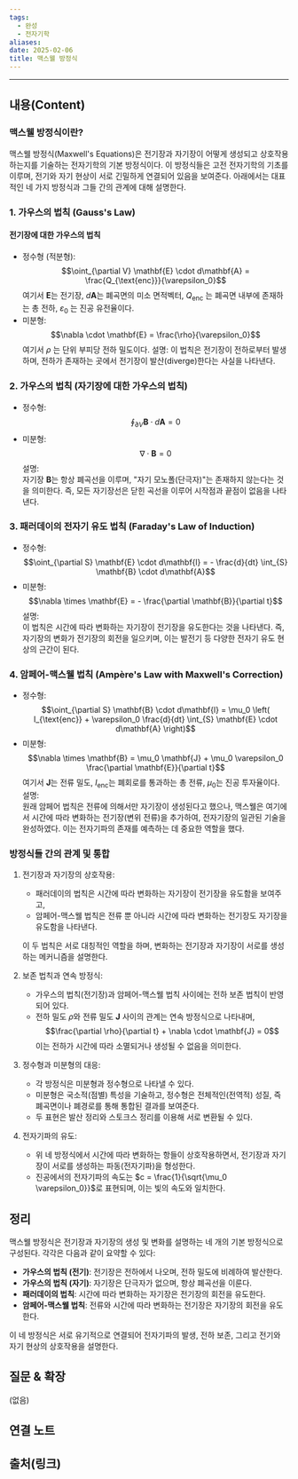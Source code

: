 ```yaml
---
tags:
  - 완성
  - 전자기학
aliases: 
date: 2025-02-06
title: 맥스웰 방정식
---
```


---

## 내용(Content)

### 맥스웰 방정식이란?

맥스웰 방정식(Maxwell's Equations)은 전기장과 자기장이 어떻게 생성되고 상호작용하는지를 기술하는 전자기학의 기본 방정식이다. 이 방정식들은 고전 전자기학의 기초를 이루며, 전기와 자기 현상이 서로 긴밀하게 연결되어 있음을 보여준다. 아래에서는 대표적인 네 가지 방정식과 그들 간의 관계에 대해 설명한다.


### 1. 가우스의 법칙 (Gauss's Law)

#### 전기장에 대한 가우스의 법칙
- 정수형 (적분형):
$$\oint_{\partial V} \mathbf{E} \cdot d\mathbf{A} = \frac{Q_{\text{enc}}}{\varepsilon_0}$$
  여기서 $\mathbf{E}$는 전기장, $d\mathbf{A}$는 폐곡면의 미소 면적벡터, $Q_{\text{enc}}$ 는 폐곡면 내부에 존재하는 총 전하, $\varepsilon_0$ 는 진공 유전율이다.
- 미분형:
$$\nabla \cdot \mathbf{E} = \frac{\rho}{\varepsilon_0}$$
여기서 $\rho$ 는 단위 부피당 전하 밀도이다.
설명: 
이 법칙은 전기장이 전하로부터 발생하며, 전하가 존재하는 곳에서 전기장이 발산(diverge)한다는 사실을 나타낸다.


### 2. 가우스의 법칙 (자기장에 대한 가우스의 법칙)
- 정수형:
$$\oint_{\partial V} \mathbf{B} \cdot d\mathbf{A} = 0$$
- 미분형:
$$\nabla \cdot \mathbf{B} = 0$$
설명:  
자기장 $\mathbf{B}$는 항상 폐곡선을 이루며, "자기 모노폴(단극자)"는 존재하지 않는다는 것을 의미한다. 즉, 모든 자기장선은 닫힌 곡선을 이루어 시작점과 끝점이 없음을 나타낸다.


### 3. 패러데이의 전자기 유도 법칙 (Faraday's Law of Induction)
- 정수형:
$$\oint_{\partial S} \mathbf{E} \cdot d\mathbf{l} = - \frac{d}{dt} \int_{S} \mathbf{B} \cdot d\mathbf{A}$$
- 미분형:
$$\nabla \times \mathbf{E} = - \frac{\partial \mathbf{B}}{\partial t}$$
설명:  
이 법칙은 시간에 따라 변화하는 자기장이 전기장을 유도한다는 것을 나타낸다. 즉, 자기장의 변화가 전기장의 회전을 일으키며, 이는 발전기 등 다양한 전자기 유도 현상의 근간이 된다.


### 4. 암페어-맥스웰 법칙 (Ampère's Law with Maxwell's Correction)
- 정수형:
$$\oint_{\partial S} \mathbf{B} \cdot d\mathbf{l} = \mu_0 \left( I_{\text{enc}} + \varepsilon_0 \frac{d}{dt} \int_{S} \mathbf{E} \cdot d\mathbf{A} \right)$$
- 미분형:
$$\nabla \times \mathbf{B} = \mu_0 \mathbf{J} + \mu_0 \varepsilon_0 \frac{\partial \mathbf{E}}{\partial t}$$
여기서 $\mathbf{J}$는 전류 밀도, $I_{\text{enc}}$는 폐회로를 통과하는 총 전류, $\mu_0$는 진공 투자율이다.
설명:  
원래 암페어 법칙은 전류에 의해서만 자기장이 생성된다고 했으나, 맥스웰은 여기에서 시간에 따라 변화하는 전기장(변위 전류)을 추가하여, 전자기장의 일관된 기술을 완성하였다. 이는 전자기파의 존재를 예측하는 데 중요한 역할을 했다.


### 방정식들 간의 관계 및 통합
1. 전기장과 자기장의 상호작용:  
   - 패러데이의 법칙은 시간에 따라 변화하는 자기장이 전기장을 유도함을 보여주고,
   - 암페어-맥스웰 법칙은 전류 뿐 아니라 시간에 따라 변화하는 전기장도 자기장을 유도함을 나타낸다.
   
   이 두 법칙은 서로 대칭적인 역할을 하며, 변화하는 전기장과 자기장이 서로를 생성하는 메커니즘을 설명한다.
2. 보존 법칙과 연속 방정식:  
   - 가우스의 법칙(전기장)과 암페어-맥스웰 법칙 사이에는 전하 보존 법칙이 반영되어 있다.
   - 전하 밀도 $\rho$와 전류 밀도 $\mathbf{J}$ 사이의 관계는 연속 방정식으로 나타내며,
     $$\frac{\partial \rho}{\partial t} + \nabla \cdot \mathbf{J} = 0$$
     이는 전하가 시간에 따라 소멸되거나 생성될 수 없음을 의미한다.
3. 정수형과 미분형의 대응:  
   - 각 방정식은 미분형과 정수형으로 나타낼 수 있다.  
   - 미분형은 국소적(점별) 특성을 기술하고, 정수형은 전체적인(전역적) 성질, 즉 폐곡면이나 폐경로를 통해 통합된 결과를 보여준다.
   - 두 표현은 발산 정리와 스토크스 정리를 이용해 서로 변환될 수 있다.
4. 전자기파의 유도:  
   - 위 네 방정식에서 시간에 따라 변화하는 항들이 상호작용하면서, 전기장과 자기장이 서로를 생성하는 파동(전자기파)을 형성한다.
   - 진공에서의 전자기파의 속도는 $c = \frac{1}{\sqrt{\mu_0 \varepsilon_0}}$로 표현되며, 이는 빛의 속도와 일치한다.


## 정리
맥스웰 방정식은 전기장과 자기장의 생성 및 변화를 설명하는 네 개의 기본 방정식으로 구성된다. 각각은 다음과 같이 요약할 수 있다:
- **가우스의 법칙 (전기)**: 전기장은 전하에서 나오며, 전하 밀도에 비례하여 발산한다.
- **가우스의 법칙 (자기)**: 자기장은 단극자가 없으며, 항상 폐곡선을 이룬다.
- **패러데이의 법칙**: 시간에 따라 변화하는 자기장은 전기장의 회전을 유도한다.
- **암페어-맥스웰 법칙**: 전류와 시간에 따라 변화하는 전기장은 자기장의 회전을 유도한다.

이 네 방정식은 서로 유기적으로 연결되어 전자기파의 발생, 전하 보존, 그리고 전기와 자기 현상의 상호작용을 설명한다.



## 질문 & 확장

(없음)

## 연결 노트

## 출처(링크)





